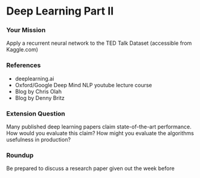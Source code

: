 # Deep Learning Part II

### Your Mission

Apply a recurrent neural network to the TED Talk Dataset \(accessible from Kaggle.com\)

### References

* deeplearning.ai
* Oxford/Google Deep Mind NLP youtube lecture course
* Blog by Chris Olah
* Blog by Denny Britz

### Extension Question

Many published deep learning papers claim state-of-the-art performance. How would you evaluate this claim? How might you evaluate the algorithms usefulness in production?

### Roundup 

Be prepared to discuss a research paper given out the week before 

